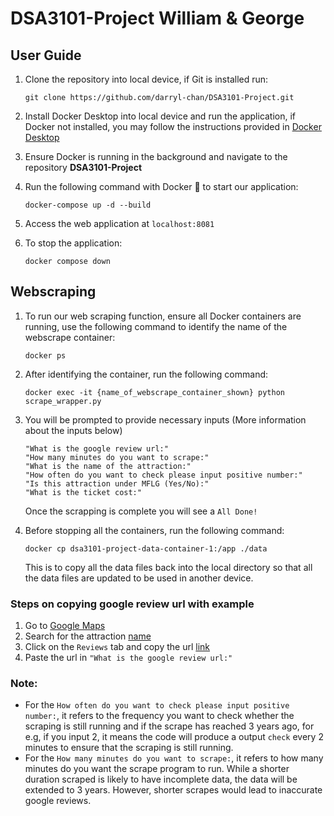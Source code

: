 # DSA3101-Project William & George

## User Guide
1. Clone the repository into local device, if Git is installed run:
   ```
   git clone https://github.com/darryl-chan/DSA3101-Project.git
   ```
2. Install Docker Desktop into local device and run the application, if Docker not installed, you may follow the instructions provided in [Docker Desktop](https://www.docker.com/get-started/)
   
3. Ensure Docker is running in the background and navigate to the repository **DSA3101-Project**
  
4. Run the following command with Docker :whale: to start our application:
   ```
   docker-compose up -d --build
   ```
5. Access the web application at `localhost:8081`

6. To stop the application:
   ```
   docker compose down
   ```

## Webscraping
1. To run our web scraping function, ensure all Docker containers are running, use the following command to identify the name of the webscrape container:
   ```
   docker ps
   ```
2. After identifying the container, run the following command:
   ```
   docker exec -it {name_of_webscrape_container_shown} python scrape_wrapper.py
   ```
3. You will be prompted to provide necessary inputs (More information about the inputs below)
   ```
   "What is the google review url:"
   "How many minutes do you want to scrape:"
   "What is the name of the attraction:"
   "How often do you want to check please input positive number:"
   "Is this attraction under MFLG (Yes/No):"
   "What is the ticket cost:"
   ```
   Once the scrapping is complete you will see a `All Done!`
   
5. Before stopping all the containers, run the following command:
   ```
   docker cp dsa3101-project-data-container-1:/app ./data
   ```
   This is to copy all the data files back into the local directory so that all the data files are updated to be used in another device.

### Steps on copying google review url with example
1. Go to [Google Maps](https://www.google.com/maps)
2. Search for the attraction [name](https://www.google.com/maps/place/Singapore+Zoo/@1.4043485,103.7904481,17z/data=!3m1!4b1!4m6!3m5!1s0x31da13d9102adcaf:0xb414fac8a43b1b91!8m2!3d1.4043485!4d103.793023!16zL20vMDIxMW16?entry=ttu)
3. Click on the `Reviews` tab and copy the url [link](https://www.google.com/maps/place/Singapore+Zoo/@1.4043485,103.7904481,17z/data=!4m8!3m7!1s0x31da13d9102adcaf:0xb414fac8a43b1b91!8m2!3d1.4043485!4d103.793023!9m1!1b1!16zL20vMDIxMW16?entry=ttu)
4. Paste the url in `"What is the google review url:"`

### Note:
   * For the `How often do you want to check please input positive number:`, it refers to the frequency you want to check whether the scraping is still running and if the scrape has reached 3 years ago, for e.g, if you input 2, it means the code will produce a output `check` every 2 minutes to ensure that the scraping is still running.
   * For the `How many minutes do you want to scrape:`, it refers to how many minutes do you want the scrape program to run. While a shorter duration scraped is likely to have incomplete data, the data will be extended to 3 years. However, shorter scrapes would lead to inaccurate google reviews.


